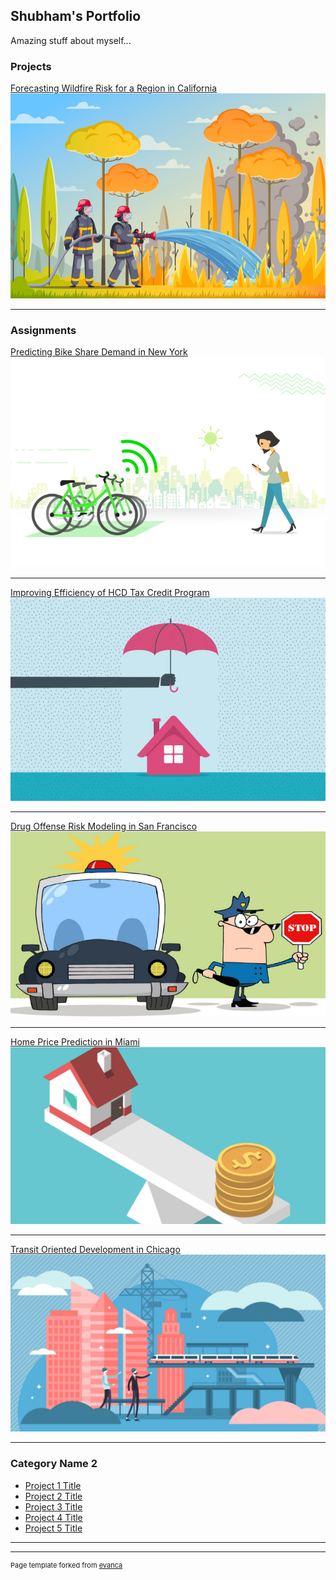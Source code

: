 ## Shubham's Portfolio

Amazing stuff about myself...

### Projects 

[Forecasting Wildfire Risk for a Region in California]()
<img src="images/fire3.jpg?raw=true"/>


---

### Assignments 

[Predicting Bike Share Demand in New York](/markdowns/assignment_5.html)
<img src="images/bike_share.jpg?raw=true"/>

---
[Improving Efficiency of HCD Tax Credit Program](/markdowns/assignment_4.html)
<img src="images/hcd.jpg?raw=true"/>

---
[Drug Offense Risk Modeling in San Francisco](/markdowns/assignment_3.html)
<img src="images/police_pred_new.png?raw=true"/>

---
[Home Price Prediction in Miami](/markdowns/assignment_2.html)
<img src="images/home_prices.jpg?raw=true"/>

---
[Transit Oriented Development in Chicago](/markdowns/assignment_3.html)
<img src="images/tod.jpg?raw=true"/>

---

### Category Name 2

- [Project 1 Title](http://example.com/)
- [Project 2 Title](http://example.com/)
- [Project 3 Title](http://example.com/)
- [Project 4 Title](http://example.com/)
- [Project 5 Title](http://example.com/)

---




---
<p style="font-size:11px">Page template forked from <a href="https://github.com/evanca/quick-portfolio">evanca</a></p>
<!-- Remove above link if you don't want to attibute -->
